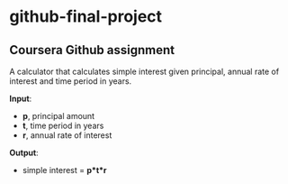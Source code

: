 # github-final-project

## Coursera Github assignment

A calculator that calculates simple interest given principal, annual rate of interest and time period in years.

**Input**:
 -   **p**, principal amount
 -   **t**, time period in years
 -   **r**, annual rate of interest

**Output**:
 -   simple interest = **p\*t\*r**

